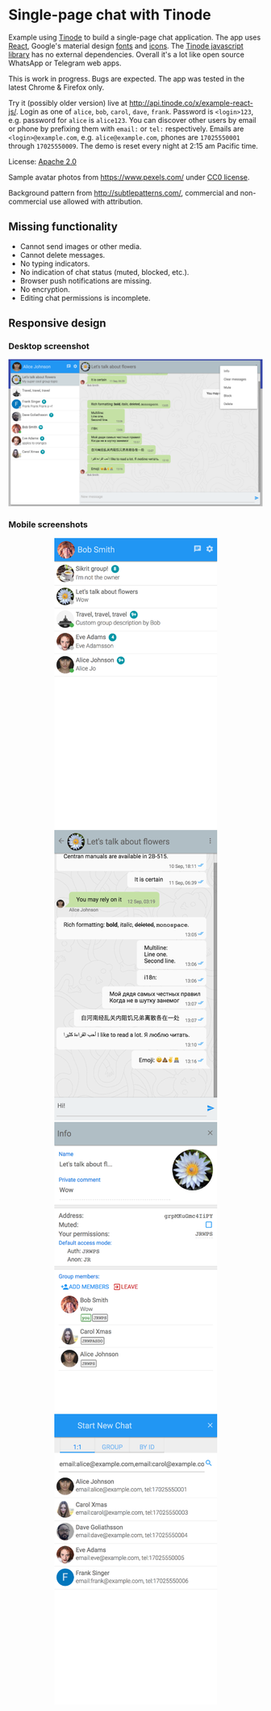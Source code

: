 # Single-page chat with Tinode

Example using [Tinode](https://github.com/tinode/chat/) to build a single-page chat application. The app uses
[React](https://facebook.github.io/react/), Google's material design [fonts](https://www.google.com/fonts/)
and [icons](https://google.github.io/material-design-icons/#icon-font-for-the-web). The [Tinode javascript library](https://github.com/tinode/tinode-js/) has no external dependencies. Overall it's a lot like open source WhatsApp or Telegram web apps.

This is work in progress. Bugs are expected. The app was tested in the latest Chrome & Firefox only.

Try it (possibly older version) live at http://api.tinode.co/x/example-react-js/. Login as one of `alice`, `bob`, `carol`, `dave`, `frank`. Password is `<login>123`, e.g. password for `alice` is `alice123`. You can discover other users by email or phone by prefixing them with `email:` or `tel:` respectively. Emails are `<login>@example.com`, e.g. `alice@example.com`, phones are `17025550001` through `17025550009`. The demo is reset every night at 2:15 am Pacific time.

License: [Apache 2.0](http://www.apache.org/licenses/LICENSE-2.0)

Sample avatar photos from https://www.pexels.com/ under [CC0 license](https://www.pexels.com/photo-license/).

Background pattern from http://subtlepatterns.com/, commercial and non-commercial use allowed with attribution.

## Missing functionality

* Cannot send images or other media.
* Cannot delete messages.
* No typing indicators.
* No indication of chat status (muted, blocked, etc.).
* Browser push notifications are missing.
* No encryption.
* Editing chat permissions is incomplete.

## Responsive design

### Desktop screenshot

<p align="center">
  <img src="web-desktop-1.png" alt="Desktop web: full app" width=866 />
</p>

### Mobile screenshots

<p align="center">
  <img src="web-mob-contacts-1.png" alt="Mobile web: contacts" width=323 /> <img src="web-mob-chat-1.png" alt="Mobile web: chat" width=323 /> <img src="web-mob-info-1.png" alt="Mobile web: topic info" width=323 /> <img src="web-mob-new-chat-1.png" alt="Mobile web: start new chat" width=323 />
</p>

